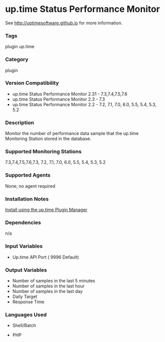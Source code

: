 # up.time Status Performance Monitor

See http://uptimesoftware.github.io for more information.

### Tags 
 plugin   up.time  

### Category

plugin

### Version Compatibility

* up.time Status Performance Monitor 2.31 - 7.3,7.4,7.5,7.6
* up.time Status Performance Monitor 2.3 - 7.3
* up.time Status Performance Monitor 2.2 - 7.2, 7.1, 7.0, 6.0, 5.5, 5.4, 5.3, 5.2
  


### Description
Monitor the number of performance data sample that the up.time Monitoring Station stored in the database.


### Supported Monitoring Stations

7.3,7.4,7.5,7.6,7.3, 7.2, 7.1, 7.0, 6.0, 5.5, 5.4, 5.3, 5.2

### Supported Agents
None; no agent required

### Installation Notes
<p><a href="https://github.com/uptimesoftware/uptime-plugin-manager">Install using the up.time Plugin Manager</a></p>


### Dependencies
<p>n/a</p>


### Input Variables

* Up.time API Port ( 9996 Default)

### Output Variables

* Number of samples in the last 5 minutes
* Number of samples in the last hour
* Number of samples in the last day
* Daily Target
* Response Time


### Languages Used

* Shell/Batch

* PHP


